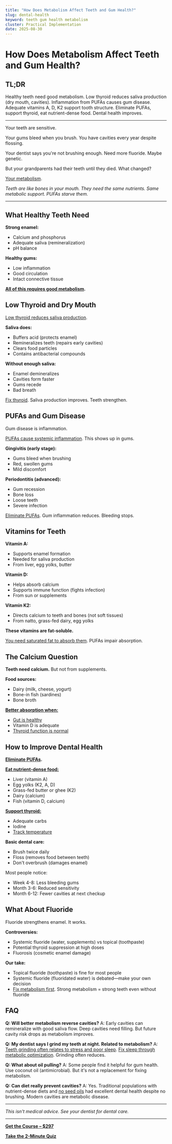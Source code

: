 ```yaml
---
title: "How Does Metabolism Affect Teeth and Gum Health?"
slug: dental-health
keyword: teeth gum health metabolism
cluster: Practical Implementation
date: 2025-08-30
---
```


# How Does Metabolism Affect Teeth and Gum Health?

## TL;DR

Healthy teeth need good metabolism. Low thyroid reduces saliva production (dry mouth, cavities). Inflammation from PUFAs causes gum disease. Adequate vitamins A, D, K2 support tooth structure. Eliminate PUFAs, support thyroid, eat nutrient-dense food. Dental health improves.

---

Your teeth are sensitive.

Your gums bleed when you brush. You have cavities every year despite flossing.

Your dentist says you're not brushing enough. Need more fluoride. Maybe genetic.

But your grandparents had their teeth until they died. What changed?

[Your metabolism](/blog/seed-oils-and-thyroid).

*Teeth are like bones in your mouth. They need the same nutrients. Same metabolic support. PUFAs starve them.*

---

## What Healthy Teeth Need

**Strong enamel:**
- Calcium and phosphorus
- Adequate saliva (remineralization)
- pH balance

**Healthy gums:**
- Low inflammation
- Good circulation
- Intact connective tissue

**[All of this requires good metabolism](/blog/seed-oils-and-thyroid).**

## Low Thyroid and Dry Mouth

[Low thyroid reduces saliva production](/blog/thyroid-labs-interpretation).

**Saliva does:**
- Buffers acid (protects enamel)
- Remineralizes teeth (repairs early cavities)
- Clears food particles
- Contains antibacterial compounds

**Without enough saliva:**
- Enamel demineralizes
- Cavities form faster
- Gums recede
- Bad breath

[Fix thyroid](/blog/seed-oils-and-thyroid). Saliva production improves. Teeth strengthen.

## PUFAs and Gum Disease

Gum disease is inflammation.

[PUFAs cause systemic inflammation](/blog/pufas-inflammation). This shows up in gums.

**Gingivitis (early stage):**
- Gums bleed when brushing
- Red, swollen gums
- Mild discomfort

**Periodontitis (advanced):**
- Gum recession
- Bone loss
- Loose teeth
- Severe infection

[Eliminate PUFAs](/blog/seven-day-pufa-purge). Gum inflammation reduces. Bleeding stops.

## Vitamins for Teeth

**Vitamin A:**
- Supports enamel formation
- Needed for saliva production
- From liver, egg yolks, butter

**Vitamin D:**
- Helps absorb calcium
- Supports immune function (fights infection)
- From sun or supplements

**Vitamin K2:**
- Directs calcium to teeth and bones (not soft tissues)
- From natto, grass-fed dairy, egg yolks

**These vitamins are fat-soluble.**

[You need saturated fat to absorb them](/blog/pufas-vs-saturated-fat). PUFAs impair absorption.

## The Calcium Question

**Teeth need calcium.** But not from supplements.

**Food sources:**
- Dairy (milk, cheese, yogurt)
- Bone-in fish (sardines)
- Bone broth

**[Better absorption when:](/blog/calcium-vitamin-d)**
- [Gut is healthy](/blog/pufas-gut-health)
- Vitamin D is adequate
- [Thyroid function is normal](/blog/seed-oils-and-thyroid)

## How to Improve Dental Health

**[Eliminate PUFAs](/blog/seven-day-pufa-purge).**

**[Eat nutrient-dense food:](/blog/meal-planning)**
- Liver (vitamin A)
- Egg yolks (K2, A, D)
- Grass-fed butter or ghee (K2)
- Dairy (calcium)
- Fish (vitamin D, calcium)

**[Support thyroid:](/blog/seed-oils-and-thyroid)**
- Adequate carbs
- Iodine
- [Track temperature](/blog/temperature-tracking-metabolism)

**Basic dental care:**
- Brush twice daily
- Floss (removes food between teeth)
- Don't overbrush (damages enamel)

Most people notice:
- Week 4-8: Less bleeding gums
- Month 3-6: Reduced sensitivity
- Month 6-12: Fewer cavities at next checkup

## What About Fluoride

Fluoride strengthens enamel. It works.

**Controversies:**
- Systemic fluoride (water, supplements) vs topical (toothpaste)
- Potential thyroid suppression at high doses
- Fluorosis (cosmetic enamel damage)

**Our take:**
- Topical fluoride (toothpaste) is fine for most people
- Systemic fluoride (fluoridated water) is debated—make your own decision
- [Fix metabolism first](/blog/seed-oils-and-thyroid). Strong metabolism = strong teeth even without fluoride

## FAQ

**Q: Will better metabolism reverse cavities?**
A: Early cavities can remineralize with good saliva flow. Deep cavities need filling. But future cavity risk drops as metabolism improves.

**Q: My dentist says I grind my teeth at night. Related to metabolism?**
A: [Teeth grinding often relates to stress and poor sleep](/blog/body-temperature-sleep). [Fix sleep through metabolic optimization](/blog/anxiety-pufas). Grinding often reduces.

**Q: What about oil pulling?**
A: Some people find it helpful for gum health. Use coconut oil (antimicrobial). But it's not a replacement for fixing metabolism.

**Q: Can diet really prevent cavities?**
A: Yes. Traditional populations with nutrient-dense diets and [no seed oils](/blog/pufas-vs-saturated-fat) had excellent dental health despite no brushing. Modern cavities are metabolic disease.

---

*This isn't medical advice. See your dentist for dental care.*

---

**[Get the Course – $297](https://buy.polar.sh/polar_cl_8P7Z3TGPlCzXSgbJ0MNkG3HrYyVlcumvIjDMu3YLrwH)**

**[Take the 2-Minute Quiz](/quiz)**
